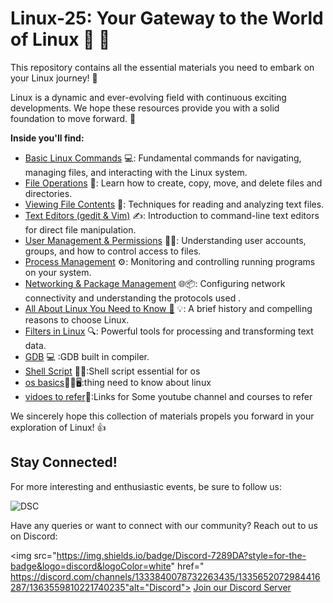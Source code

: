 # Linux-25: Your Gateway to the World of Linux  🐧 🚀

This repository contains all the essential materials you need to embark on your Linux journey! 🐧

Linux is a dynamic and ever-evolving field with continuous exciting developments. We hope these resources provide you with a solid foundation to move forward. 🌱

**Inside you'll find:**

* [Basic Linux Commands](LInux-basics/linux-command-01.md) 💻: Fundamental commands for navigating, managing files, and interacting with the Linux system.
* [File Operations](LInux-basics/linux-command-02.md) 📂: Learn how to create, copy, move, and delete files and directories.
* [Viewing File Contents](LInux-basics/linux-command-03.md) 👀: Techniques for reading and analyzing text files.
* [Text Editors (gedit & Vim)](LInux-basics/linux-command-04.md) ✍️: Introduction to command-line text editors for direct file manipulation.
* [User Management & Permissions](LInux-basics/linux-command-05.md) 👤🔑: Understanding user accounts, groups, and how to control access to files.
* [Process Management](LInux-basics/linux-command-07.md) ⚙️: Monitoring and controlling running programs on your system.
* [Networking & Package Management](LInux-basics/linux-command-09.md) 🌐📦: Configuring network connectivity and understanding the protocols used .
* [All About Linux You Need to Know 🤔](https://github.com/dsc-jssstu/Linux-25/blob/main/linux-basics-01.md) 💡: A brief history and compelling reasons to choose Linux.
* [Filters in Linux](https://github.com/dsc-jssstu/Linux-25/blob/main/LInux-basics/linux%20filters.md) 🔍: Powerful tools for processing and transforming text data.
* [GDB](https://github.com/dsc-jssstu/Linux-25/tree/main/gdb) 💻 :GDB  built in compiler.
* [Shell Script](https://github.com/dsc-jssstu/Linux-25/tree/main/bash) 👨‍💻:Shell script essential for os
* [os basics](https://github.com/dsc-jssstu/Linux-25/tree/main/os-basics)🧑‍💻🖥️:thing need to know about linux
* [vidoes to refer](https://github.com/dsc-jssstu/Linux-25/tree/main/reference)📎:Links for Some youtube channel and courses to refer
  

We sincerely hope this collection of materials propels you forward in your exploration of Linux! 👍


## Stay Connected!

For more interesting and enthusiastic events, be sure to follow us:


<img src = "https://th.bing.com/th/id/OIP.NXxTDEskRNANYm8A_gEpywAAAA?rs=1&pid=ImgDetMain" alt ="DSC">


Have any queries or want to connect with our community? Reach out to us on Discord:

<img src="https://img.shields.io/badge/Discord-7289DA?style=for-the-badge&logo=discord&logoColor=white"  href=" https://discord.com/channels/1333840078732263435/1335652072984416287/1363559810221740235"alt="Discord"> [Join our Discord Server](https://discord.com/channels/1333840078732263435/1335652072984416287/1363559810221740235)





